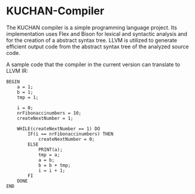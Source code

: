# KUCHAN-Compiler
The KUCHAN compiler is a simple programming language project. Its implementation uses Flex and Bison for lexical and syntactic analysis and for the creation of a abstract syntax tree. LLVM is utilized to generate efficient output code from the abstract syntax tree of the analyzed source code.

A sample code that the compiler in the current version can translate to LLVM IR:

```
BEGIN
	a = 1;
	b = 1;
	tmp = 1;

	i = 0;
	nrFibonaccinumbers = 10;
	createNextNumber = 1;

	WHILE(createNextNumber == 1) DO
		IF(i == nrFibonaccinumbers) THEN
			createNextNumber = 0;
		ELSE
			PRINT(a);
			tmp = a;
			a = b;
			b = b + tmp;
			i = i + 1;
		FI
	DONE
END
```